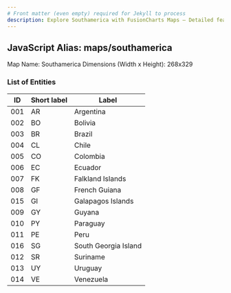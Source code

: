 ```yaml
---
# Front matter (even empty) required for Jekyll to process
description: Explore Southamerica with FusionCharts Maps – Detailed features for seamless integration. Try now & enhance your data visualization today! 
---
```


## JavaScript Alias: maps/southamerica

Map Name: Southamerica
Dimensions (Width x Height): 268x329





### List of Entities

ID | Short label | Label
---|---|---|
001|AR|Argentina
002|BO|Bolivia
003|BR|Brazil
004|CL|Chile
005|CO|Colombia
006|EC|Ecuador
007|FK|Falkland Islands
008|GF|French Guiana
015|GI|Galapagos Islands
009|GY|Guyana
010|PY|Paraguay
011|PE|Peru
016|SG|South Georgia Island
012|SR|Suriname
013|UY|Uruguay
014|VE|Venezuela

